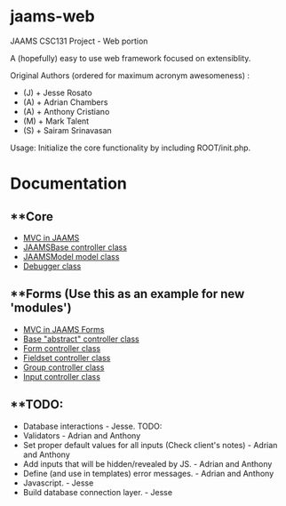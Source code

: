 jaams-web
=========

JAAMS CSC131 Project - Web portion

A (hopefully) easy to use web framework focused on extensiblity.

Original Authors (ordered for maximum acronym awesomeness) :
- (J) + Jesse Rosato
- (A) + Adrian Chambers
- (A) + Anthony Cristiano
- (M) + Mark Talent
- (S) + Sairam Srinavasan

Usage:
Initialize the core functionality by including ROOT/init.php.


Documentation
=============

**Core
------
- <a href="core/Documentation/MVC.png">MVC in JAAMS</a>
- <a href="core/Documentation/Base_Controller.htm">JAAMSBase controller class</a>
- <a href="core/Documentation/JAAMSModel.htm">JAAMSModel model class</a>
- <a href="core/Documentation/Debugger.htm">Debugger class</a>

**Forms (Use this as an example for new 'modules')
--------------------------------------------------
- <a href="forms/Documentation/MVC.png">MVC in JAAMS Forms</a>
- <a href="forms/Documentation/Base_Controller.htm">Base "abstract" controller class</a>
- <a href="forms/Documentation/Form.htm">Form controller class</a>
- <a href="forms/Documentation/Fieldset.htm">Fieldset controller class</a>
- <a href="forms/Documentation/Group.htm">Group controller class</a>
- <a href="forms/Documentation/Input.htm">Input controller class</a>

**TODO:
---------------------------------------
- Database interactions			- Jesse.
TODO:
- Validators - Adrian and Anthony
- Set proper default values for all inputs (Check client's notes) - Adrian and Anthony
- Add inputs that will be hidden/revealed by JS. - Adrian and Anthony
- Define (and use in templates) error messages. - Adrian and Anthony
- Javascript. - Jesse
- Build database connection layer. - Jesse

